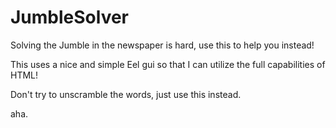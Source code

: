 # JumbleSolver
Solving the Jumble in the newspaper is hard, use this to help you instead! 

This uses a nice and simple Eel gui so that I can utilize the full capabilities of HTML!

Don't try to unscramble the words, just use this instead.

aha.
